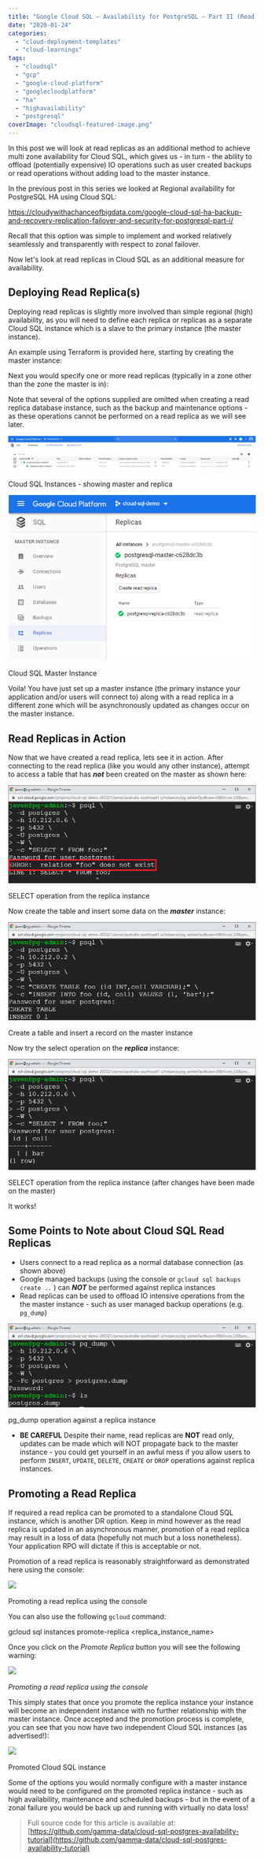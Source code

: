 ```yaml
---
title: "Google Cloud SQL – Availability for PostgreSQL – Part II (Read Replicas)"
date: "2020-01-24"
categories: 
  - "cloud-deployment-templates"
  - "cloud-learnings"
tags: 
  - "cloudsql"
  - "gcp"
  - "google-cloud-platform"
  - "googlecloudplatform"
  - "ha"
  - "highavailability"
  - "postgresql"
coverImage: "cloudsql-featured-image.png"
---
```


In this post we will look at read replicas as an additional method to achieve multi zone availability for Cloud SQL, which gives us - in turn - the ability to offload (potentially expensive) IO operations such as user created backups or read operations without adding load to the master instance.

In the previous post in this series we looked at Regional availability for PostgreSQL HA using Cloud SQL:

https://cloudywithachanceofbigdata.com/google-cloud-sql-ha-backup-and-recovery-replication-failover-and-security-for-postgresql-part-i/

Recall that this option was simple to implement and worked relatively seamlessly and transparently with respect to zonal failover.

Now let's look at read replicas in Cloud SQL as an additional measure for availability.

## Deploying Read Replica(s)

Deploying read replicas is slightly more involved than simple regional (high) availability, as you will need to define each replica or replicas as a separate Cloud SQL instance which is a slave to the primary instance (the master instance).

An example using Terraform is provided here, starting by creating the master instance:

<script src="https://gist.github.com/jeffreyaven/34371a3c7edab140e70208cd7710c25a.js"></script>

Next you would specify one or more read replicas (typically in a zone other than the zone the master is in):

<script src="https://gist.github.com/jeffreyaven/980f2d6461db0613b4090413041b5ec5.js"></script>

Note that several of the options supplied are omitted when creating a read replica database instance, such as the backup and maintenance options - as these operations cannot be performed on a read replica as we will see later.

[![](images/cloud-sql-postgres-read-replicas-1-1024x149.png)](https://cloudywithachanceofbigdata.com/wp-content/uploads/2020/01/cloud-sql-postgres-read-replicas-1.png)

Cloud SQL Instances - showing master and replica

[![](images/cloud-sql-postgres-read-replicas-2.png)](https://cloudywithachanceofbigdata.com/wp-content/uploads/2020/01/cloud-sql-postgres-read-replicas-2.png)

Cloud SQL Master Instance

Voila! You have just set up a master instance (the primary instance your application and/or users will connect to) along with a read replica in a different zone which will be asynchronously updated as changes occur on the master instance.

## Read Replicas in Action

Now that we have created a read replica, lets see it in action. After connecting to the read replica (like you would any other instance), attempt to access a table that has **_not_** been created on the master as shown here:

[![](images/cloud-sql-postgres-read-replicas-3.png)](https://cloudywithachanceofbigdata.com/wp-content/uploads/2020/01/cloud-sql-postgres-read-replicas-3.png)

SELECT operation from the replica instance

Now create the table and insert some data on the **_master_** instance:

[![](images/cloud-sql-postgres-read-replicas-4.png)](https://cloudywithachanceofbigdata.com/wp-content/uploads/2020/01/cloud-sql-postgres-read-replicas-4.png)

Create a table and insert a record on the master instance

Now try the select operation on the **_replica_** instance:

[![](images/cloud-sql-postgres-read-replicas-5.png)](https://cloudywithachanceofbigdata.com/wp-content/uploads/2020/01/cloud-sql-postgres-read-replicas-5.png)

SELECT operation from the replica instance (after changes have been made on the master)

It works!

## Some Points to Note about Cloud SQL Read Replicas

- Users connect to a read replica as a normal database connection (as shown above)
- Google managed backups (using the console or `gcloud sql backups create ..` ) can **_NOT_** be performed against replica instances
- Read replicas can be used to offload IO intensive operations from the the master instance - such as user managed backup operations (e.g. `pg_dump`)

[![](images/cloud-sql-postgres-read-replicas-6.png)](https://cloudywithachanceofbigdata.com/wp-content/uploads/2020/01/cloud-sql-postgres-read-replicas-6.png)

pg\_dump operation against a replica instance

- **BE CAREFUL** Despite their name, read replicas are **NOT** read only, updates can be made which will NOT propagate back to the master instance - you could get yourself in an awful mess if you allow users to perform `INSERT`, `UPDATE`, `DELETE`, `CREATE` or `DROP` operations against replica instances.

## Promoting a Read Replica

If required a read replica can be promoted to a standalone Cloud SQL instance, which is another DR option. Keep in mind however as the read replica is updated in an asynchronous manner, promotion of a read replica may result in a loss of data (hopefully not much but a loss nonetheless). Your application RPO will dictate if this is acceptable or not.

Promotion of a read replica is reasonably straightforward as demonstrated here using the console:

[![](https://i2.wp.com/www.cloudywithachanceofbigdata.com/wp-content/uploads/2020/01/cloud-sql-postgres-read-replicas-7.png?fit=840%2C263&ssl=1)](https://cloudywithachanceofbigdata.com/wp-content/uploads/2020/01/cloud-sql-postgres-read-replicas-7.png)

Promoting a read replica using the console

You can also use the following `gcloud` command:

 gcloud sql instances promote-replica  <replica\_instance\_name>

Once you click on the _Promote Replica_ button you will see the following warning:

[![](https://i1.wp.com/www.cloudywithachanceofbigdata.com/wp-content/uploads/2020/01/cloud-sql-postgres-read-replicas-8.png?fit=840%2C425&ssl=1)](https://cloudywithachanceofbigdata.com/wp-content/uploads/2020/01/cloud-sql-postgres-read-replicas-8.png)

_Promoting a read replica using the console_

This simply states that once you promote the replica instance your instance will become an independent instance with no further relationship with the master instance. Once accepted and the promotion process is complete, you can see that you now have two independent Cloud SQL instances (as advertised!):

[![](https://i2.wp.com/www.cloudywithachanceofbigdata.com/wp-content/uploads/2020/01/cloud-sql-postgres-read-replicas-9.png?fit=840%2C122&ssl=1)](https://cloudywithachanceofbigdata.com/wp-content/uploads/2020/01/cloud-sql-postgres-read-replicas-9.png)

Promoted Cloud SQL instance

Some of the options you would normally configure with a master instance would need to be configured on the promoted replica instance - such as high availability, maintenance and scheduled backups - but in the event of a zonal failure you would be back up and running with virtually no data loss!

> Full source code for this article is available at: [https://github.com/gamma-data/cloud-sql-postgres-availability-tutorial](https://github.com/gamma-data/cloud-sql-postgres-availability-tutorial)
